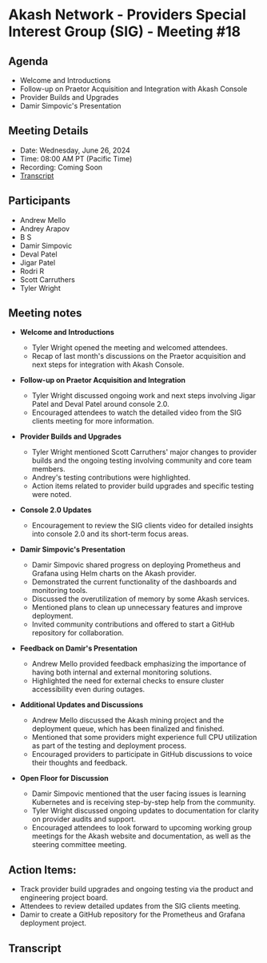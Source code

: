 # Akash Network - Providers Special Interest Group (SIG) - Meeting #18

## Agenda
- Welcome and Introductions
- Follow-up on Praetor Acquisition and Integration with Akash Console
- Provider Builds and Upgrades
- Damir Simpovic's Presentation
 ## Meeting Details
- Date: Wednesday, June 26, 2024
- Time: 08:00 AM PT (Pacific Time)
- Recording: Coming Soon
- [Transcript](#transcript)

## Participants
- Andrew Mello  
- Andrey Arapov  
- B S  
- Damir Simpovic  
- Deval Patel  
- Jigar Patel  
- Rodri R  
- Scott Carruthers  
- Tyler Wright  

## Meeting notes
- **Welcome and Introductions**
  - Tyler Wright opened the meeting and welcomed attendees.
  - Recap of last month's discussions on the Praetor acquisition and next steps for integration with Akash Console.

- **Follow-up on Praetor Acquisition and Integration**
  - Tyler Wright discussed ongoing work and next steps involving Jigar Patel and Deval Patel around console 2.0.
  - Encouraged attendees to watch the detailed video from the SIG clients meeting for more information.

- **Provider Builds and Upgrades**
  - Tyler Wright mentioned Scott Carruthers' major changes to provider builds and the ongoing testing involving community and core team members.
  - Andrey's testing contributions were highlighted.
  - Action items related to provider build upgrades and specific testing were noted.

- **Console 2.0 Updates**
  - Encouragement to review the SIG clients video for detailed insights into console 2.0 and its short-term focus areas.

- **Damir Simpovic's Presentation**
  - Damir Simpovic shared progress on deploying Prometheus and Grafana using Helm charts on the Akash provider.
  - Demonstrated the current functionality of the dashboards and monitoring tools.
  - Discussed the overutilization of memory by some Akash services.
  - Mentioned plans to clean up unnecessary features and improve deployment.
  - Invited community contributions and offered to start a GitHub repository for collaboration.

- **Feedback on Damir's Presentation**
  - Andrew Mello provided feedback emphasizing the importance of having both internal and external monitoring solutions.
  - Highlighted the need for external checks to ensure cluster accessibility even during outages.

- **Additional Updates and Discussions**
  - Andrew Mello discussed the Akash mining project and the deployment queue, which has been finalized and finished.
  - Mentioned that some providers might experience full CPU utilization as part of the testing and deployment process.
  - Encouraged providers to participate in GitHub discussions to voice their thoughts and feedback.

- **Open Floor for Discussion**
  - Damir Simpovic mentioned that the user facing issues is learning Kubernetes and is receiving step-by-step help from the community.
  - Tyler Wright discussed ongoing updates to documentation for clarity on provider audits and support.
  - Encouraged attendees to look forward to upcoming working group meetings for the Akash website and documentation, as well as the steering committee meeting.

## Action Items:
- Track provider build upgrades and ongoing testing via the product and engineering project board.
- Attendees to review detailed updates from the SIG clients meeting.
- Damir to create a GitHub repository for the Prometheus and Grafana deployment project.
## Transcript


